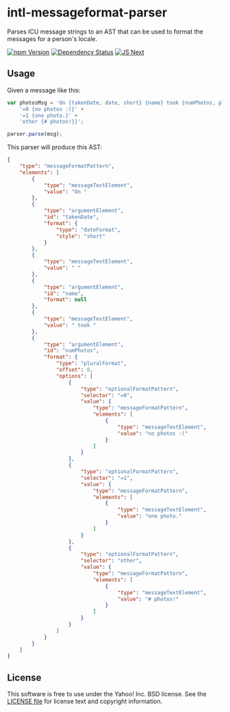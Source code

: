 intl-messageformat-parser
=========================

Parses ICU message strings to an AST that can be used to format the messages for
a person's locale.

[![npm Version](https://img.shields.io/npm/v/intl-messageformat-parser.svg?style=flat)][npm]
[![Dependency Status](https://img.shields.io/david/yahoo/intl-messageformat-parser.svg?style=flat)][david]
[![JS Next](https://img.shields.io/badge/jsnext-module-yellow.svg?style=flat)][jsmodules]

[npm]: https://www.npmjs.org/package/intl-messageformat-parser
[david]: https://david-dm.org/yahoo/intl-messageformat-parser
[jsmodules]: http://jsmodules.io

Usage
-----

Given a message like this:

```js
var photosMsg = 'On {takenDate, date, short} {name} took {numPhotos, plural,' +
    '=0 {no photos :(}' +
    '=1 {one photo.}' +
    'other {# photos!}}';

parser.parse(msg);
```

This parser will produce this AST:

```json
{
    "type": "messageFormatPattern",
    "elements": [
        {
            "type": "messageTextElement",
            "value": "On "
        },
        {
            "type": "argumentElement",
            "id": "takenDate",
            "format": {
                "type": "dateFormat",
                "style": "short"
            }
        },
        {
            "type": "messageTextElement",
            "value": " "
        },
        {
            "type": "argumentElement",
            "id": "name",
            "format": null
        },
        {
            "type": "messageTextElement",
            "value": " took "
        },
        {
            "type": "argumentElement",
            "id": "numPhotos",
            "format": {
                "type": "pluralFormat",
                "offset": 0,
                "options": [
                    {
                        "type": "optionalFormatPattern",
                        "selector": "=0",
                        "value": {
                            "type": "messageFormatPattern",
                            "elements": [
                                {
                                    "type": "messageTextElement",
                                    "value": "no photos :("
                                }
                            ]
                        }
                    },
                    {
                        "type": "optionalFormatPattern",
                        "selector": "=1",
                        "value": {
                            "type": "messageFormatPattern",
                            "elements": [
                                {
                                    "type": "messageTextElement",
                                    "value": "one photo."
                                }
                            ]
                        }
                    },
                    {
                        "type": "optionalFormatPattern",
                        "selector": "other",
                        "value": {
                            "type": "messageFormatPattern",
                            "elements": [
                                {
                                    "type": "messageTextElement",
                                    "value": "# photos!"
                                }
                            ]
                        }
                    }
                ]
            }
        }
    ]
}
```

License
-------

This software is free to use under the Yahoo! Inc. BSD license.
See the [LICENSE file][] for license text and copyright information.

[LICENSE file]: /blob/master/LICENSE
